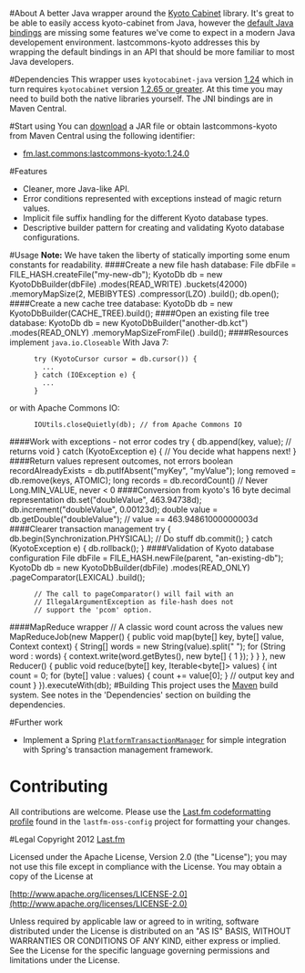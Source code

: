 #About
A better Java wrapper around the
[Kyoto Cabinet](http://fallabs.com/kyotocabinet/ "Kyoto Cabinet: a straightforwardimplementation of DBM")
library. It's great to be able to easily access kyoto-cabinet from Java, however the
[default Java bindings](http://fallabs.com/kyotocabinet/javadoc/ "kyotocabinet-java Javadoc")
are missing some features we've come to expect in a modern Java developement environment. lastcommons-kyoto addresses
this by wrapping the default bindings in an API that should be more familiar to most Java developers.

#Dependencies
This wrapper uses `kyotocabinet-java` version
[1.24](http://fallabs.com/kyotocabinet/javapkg/kyotocabinet-java-1.24.tar.gz "kyotocabinet-java packages")
which in turn requires `kyotocabinet` version [
1.2.65 or greater](http://fallabs.com/kyotocabinet/pkg/ "kyotocabinet packages").
At this time you may need to build both the native libraries yourself. The JNI bindings are in Maven Central.

#Start using
You can [download](https://github.com/lastfm/lastcommons-kyoto/downloads) a JAR file or obtain lastcommons-kyoto from
Maven Central using the following identifier:

* [fm.last.commons:lastcommons-kyoto:1.24.0](http://search.maven.org/#artifactdetails%7Cfm.last.commons%7Clastcommons-kyoto%7C1.24.0%7Cjar)
                                            
#Features
* Cleaner, more Java-like API.
* Error conditions represented with exceptions instead of magic return values.
* Implicit file suffix handling for the different Kyoto database types.
* Descriptive builder pattern for creating and validating Kyoto database configurations.

#Usage
**Note:** We have taken the liberty of statically importing some enum constants for readability.
####Create a new file hash database:
          File dbFile = FILE_HASH.createFile("my-new-db");
          KyotoDb db = new KyotoDbBuilder(dbFile)
                         .modes(READ_WRITE)
                         .buckets(42000)
                         .memoryMapSize(2, MEBIBYTES)
                         .compressor(LZO)
                         .build();
          db.open();
####Create a new cache tree database:
          KyotoDb db = new KyotoDbBuilder(CACHE_TREE).build();
####Open an existing file tree database:
          KyotoDb db = new KyotoDbBuilder("another-db.kct")
                         .modes(READ_ONLY)
                         .memoryMapSizeFromFile()
                         .build();
####Resources implement `java.io.Closeable`
With Java 7:

          try (KyotoCursor cursor = db.cursor()) {
            ...
          } catch (IOException e) {
            ...
          }
or with Apache Commons IO:

          IOUtils.closeQuietly(db); // from Apache Commons IO
####Work with exceptions - not error codes
          try {
            db.append(key, value); // returns void
          } catch (KyotoException e) {
            // You decide what happens next!
          }
####Return values represent outcomes, not errors
          boolean recordAlreadyExists = db.putIfAbsent("myKey", "myValue");
          long removed = db.remove(keys, ATOMIC);
          long records = db.recordCount() // Never Long.MIN_VALUE, never < 0
####Conversion from kyoto's 16 byte decimal representation
          db.set("doubleValue", 463.94738d);
          db.increment("doubleValue", 0.00123d);
          double value = db.getDouble("doubleValue"); // value == 463.94861000000003d
####Clearer transaction management
          try {
            db.begin(Synchronization.PHYSICAL);
            // Do stuff
            db.commit();
          } catch (KyotoException e) {
            db.rollback();
          }
####Validation of Kyoto database configuration
          File dbFile = FILE_HASH.newFile(parent, "an-existing-db");          
          KyotoDb db = new KyotoDbBuilder(dbFile)
            .modes(READ_ONLY)
            .pageComparator(LEXICAL)
            .build();

          // The call to pageComparator() will fail with an
          // IllegalArgumentException as file-hash does not
          // support the 'pcom' option.
####MapReduce wrapper
          // A classic word count across the values 
          new MapReduceJob(new Mapper() {
            public void map(byte[] key, byte[] value, Context context) {
              String[] words = new String(value).split(" ");
              for (String word : words) {
                context.write(word.getBytes(), new byte[] { 1 });
              }
            }
          }, new Reducer() {
            public void reduce(byte[] key, Iterable<byte[]> values) {
              int count = 0;
              for (byte[] value : values) {
                count += value[0];
              }
              // output key and count
            }
          }).executeWith(db);
#Building
This project uses the [Maven](http://maven.apache.org/) build system. See notes in the 'Dependencies' section on building the dependencies.

#Further work
* Implement a Spring [`PlatformTransactionManager`](http://static.springsource.org/spring/docs/3.1.x/javadoc-api/org/springframework/transaction/PlatformTransactionManager.html "Spring Framework Javadoc - PlatformTransactionManager") for simple integration with Spring's transaction management framework.

# Contributing
All contributions are welcome. Please use the [Last.fm codeformatting profile](https://github.com/lastfm/lastfm-oss-config/blob/master/src/main/resources/fm/last/last.fm.eclipse-codeformatter-profile.xml) found in the `lastfm-oss-config` project for formatting your changes.

#Legal
Copyright 2012 [Last.fm](http://www.last.fm/)

Licensed under the Apache License, Version 2.0 (the "License");
you may not use this file except in compliance with the License.
You may obtain a copy of the License at
 
[http://www.apache.org/licenses/LICENSE-2.0](http://www.apache.org/licenses/LICENSE-2.0)
 
Unless required by applicable law or agreed to in writing, software
distributed under the License is distributed on an "AS IS" BASIS,
WITHOUT WARRANTIES OR CONDITIONS OF ANY KIND, either express or implied.
See the License for the specific language governing permissions and
limitations under the License.
